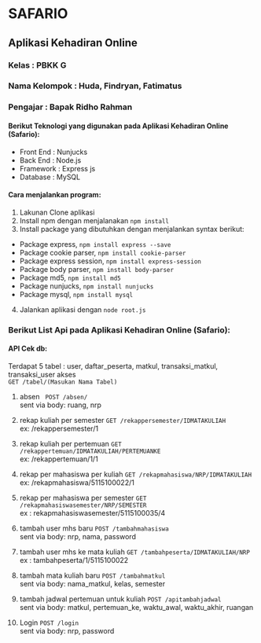 # SAFARIO
## Aplikasi Kehadiran Online

### Kelas         : PBKK G
### Nama Kelompok : Huda, Findryan, Fatimatus
### Pengajar      : Bapak Ridho Rahman

#### Berikut Teknologi yang digunakan pada Aplikasi Kehadiran Online (Safario):
* Front End       : Nunjucks
* Back End        : Node.js
* Framework       : Express js
* Database        : MySQL

#### Cara menjalankan program:
1. Lakunan Clone aplikasi
2. Install npm dengan menjalanakan  ``` npm install ```
3. Install package yang dibutuhkan dengan menjalankan syntax berikut:
 * Package express, ``` npm install express --save ```
 * Package cookie parser, ``` npm install cookie-parser ```
 * Package express session, ``` npm install express-session ```
 * Package body parser, ``` npm install body-parser ```
 * Package md5, ``` npm install md5 ```
 * Package nunjucks, ``` npm install nunjucks ```
 * Package mysql, ``` npm install mysql ```
4. Jalankan aplikasi dengan ``` node root.js ```

### Berikut List Api pada Aplikasi Kehadiran Online (Safario):
#### API Cek db:
Terdapat 5 tabel : user, daftar_peserta, matkul, transaksi_matkul, transaksi_user
akses
<br/>``` GET /tabel/(Masukan Nama Tabel) ```
<br/>
1. absen
  ``` POST /absen/```
<br/>sent via body: ruang, nrp

2. rekap kuliah per semester
  ``` GET /rekappersemester/IDMATAKULIAH ```
<br/>ex: /rekappersemester/1

3. rekap kuliah per pertemuan
  ``` GET /rekappertemuan/IDMATAKULIAH/PERTEMUANKE ```
<br/>ex: /rekappertemuan/1/1

4. rekap per mahasiswa per kuliah
  ``` GET /rekapmahasiswa/NRP/IDMATAKULIAH ```
<br/>ex: /rekapmahasiswa/5115100022/1

5. rekap per mahasiswa per semester
  ``` GET /rekapmahasiswasemester/NRP/SEMESTER ```
<br/>ex : rekapmahasiswasemester/5115100035/4

6. tambah user mhs baru
  ``` POST /tambahmahasiswa ```
<br/>sent via body: nrp, nama, password

7. tambah user mhs ke mata kuliah
  ``` GET /tambahpeserta/IDMATAKULIAH/NRP ```
<br/> ex : tambahpeserta/1/5115100022

8. tambah mata kuliah baru
  ``` POST /tambahmatkul ```
<br/>sent via body: nama_matkul, kelas, semester

9. tambah jadwal pertemuan untuk kuliah
``` POST /apitambahjadwal ```
<br/>sent via body: matkul, pertemuan_ke, waktu_awal, waktu_akhir, ruangan


10. Login
``` POST /login ```
<br/>sent via body: nrp, password
